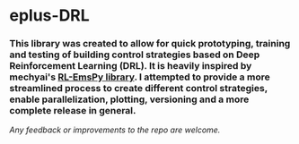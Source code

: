 # eplus-DRL

### This library was created to allow for quick prototyping, training and testing of building control strategies based on Deep Reinforcement Learning (DRL). It is heavily inspired by mechyai's [RL-EmsPy library](https://github.com/mechyai/RL-EmsPy). I attempted to provide a more streamlined process to create different control strategies, enable parallelization, plotting, versioning and a more complete release in general.

*Any feedback or improvements to the repo are welcome.* 


